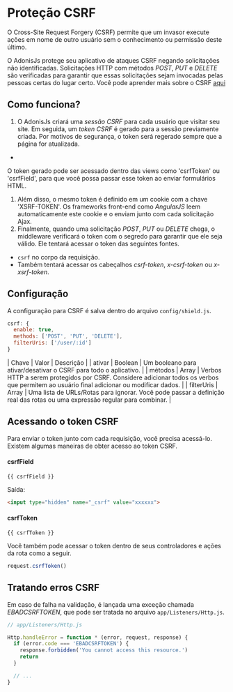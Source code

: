 # Proteção CSRF

O Cross-Site Request Forgery (CSRF) permite que um invasor execute ações em nome de outro usuário sem o conhecimento ou permissão deste último.

O AdonisJs protege seu aplicativo de ataques CSRF negando solicitações não identificadas. Solicitações HTTP com métodos *POST*, *PUT* e *DELETE* são verificadas para garantir que essas solicitações sejam invocadas pelas pessoas certas do lugar certo. Você pode aprender mais sobre o CSRF [aqui](https://www.owasp.org/index.php/Cross-Site_Request_Forgery)

## Como funciona?

1. O AdonisJs criará uma *sessão CSRF* para cada usuário que visitar seu site.
Em seguida, um *token CSRF* é gerado para a sessão previamente criada. Por motivos de segurança, o token será regerado sempre que a página for atualizada.
+
O token gerado pode ser acessado dentro das views como 'csrfToken' ou 'csrfField', para que você possa passar esse token ao enviar formulários HTML.
1. Além disso, o mesmo token é definido em um cookie com a chave 'XSRF-TOKEN'. Os frameworks front-end como *AngularJS* leem automaticamente este cookie e o enviam junto com cada solicitação Ajax.
2. Finalmente, quando uma solicitação *POST*, *PUT* ou *DELETE* chega, o middleware verificará o token com o segredo para garantir que ele seja válido. Ele tentará acessar o token das seguintes fontes.
* `csrf` no corpo da requisição.
* Também tentará acessar os cabeçalhos *csrf-token*, *x-csrf-token* ou *x-xsrf-token*.


## Configuração
A configuração para CSRF é salva dentro do arquivo `config/shield.js`.

```js
csrf: {
  enable: true,
  methods: ['POST', 'PUT', 'DELETE'],
  filterUris: ['/user/:id']
}
```

| Chave | Valor | Descrição |
| ativar | Boolean | Um booleano para ativar/desativar o CSRF para todo o aplicativo. |
| métodos | Array | Verbos HTTP a serem protegidos por CSRF. Considere adicionar todos os verbos que permitem ao usuário final adicionar ou modificar dados. |
| filterUris | Array | Uma lista de URLs/Rotas para ignorar. Você pode passar a definição real das rotas ou uma expressão regular para combinar. |

## Acessando o token CSRF
Para enviar o token junto com cada requisição, você precisa acessá-lo. Existem algumas maneiras de obter acesso ao token CSRF.

#### csrfField

```twig
{{ csrfField }}
```

Saída:

```html
<input type="hidden" name="_csrf" value="xxxxxx">
```

#### csrfToken
```twig
{{ csrfToken }}
```

Você também pode acessar o token dentro de seus controladores e ações da rota como a seguir.

```js
request.csrfToken()
```

## Tratando erros CSRF
Em caso de falha na validação, é lançada uma exceção chamada *EBADCSRFTOKEN*, que pode ser tratada no arquivo `app/Listeners/Http.js`.

```js
// app/Listeners/Http.js

Http.handleError = function * (error, request, response) {
  if (error.code === 'EBADCSRFTOKEN') {
    response.forbidden('You cannot access this resource.')
    return
  }

  // ...
}
```

